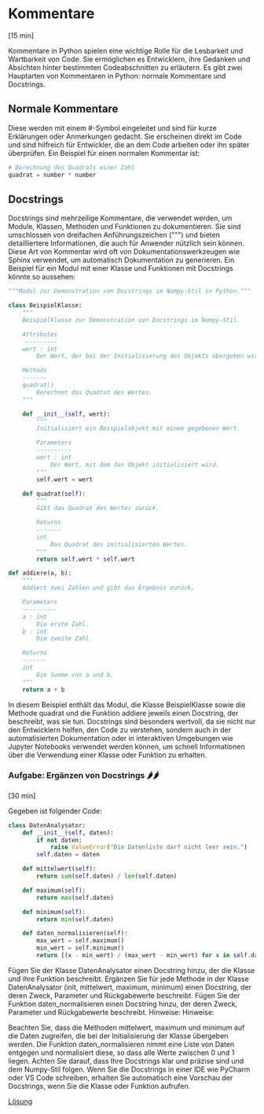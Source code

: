 # Kommentare
[15 min]

Kommentare in Python spielen eine wichtige Rolle für die Lesbarkeit und Wartbarkeit von Code.
Sie ermöglichen es Entwicklern, ihre Gedanken und Absichten hinter bestimmten Codeabschnitten zu erläutern.
Es gibt zwei Hauptarten von Kommentaren in Python: normale Kommentare und Docstrings.

## Normale Kommentare
Diese werden mit einem #-Symbol eingeleitet und sind für kurze Erklärungen oder Anmerkungen gedacht.
Sie erscheinen direkt im Code und sind hilfreich für Entwickler, die an dem Code arbeiten oder ihn später überprüfen.
Ein Beispiel für einen normalen Kommentar ist:

```python
# Berechnung des Quadrats einer Zahl
quadrat = number * number
```
## Docstrings
Docstrings sind mehrzeilige Kommentare, die verwendet werden, um Module, Klassen, Methoden und Funktionen zu 
dokumentieren. Sie sind umschlossen von dreifachen Anführungszeichen (""") und bieten detailliertere Informationen, 
die auch für Anwender nützlich sein können. Diese Art von Kommentar wird oft von Dokumentationswerkzeugen wie 
Sphinx verwendet, um automatisch Dokumentation zu generieren. Ein Beispiel für ein Modul mit einer Klasse und 
Funktionen mit Docstrings könnte so aussehen:

```python
"""Modul zur Demonstration von Docstrings im Numpy-Stil in Python."""

class BeispielKlasse:
    """
    Beispielklasse zur Demonstration von Docstrings im Numpy-Stil.

    Attributes
    ----------
    wert : int
        Der Wert, der bei der Initialisierung des Objekts übergeben wird.

    Methods
    -------
    quadrat()
        Berechnet das Quadrat des Wertes.
    """

    def __init__(self, wert):
        """
        Initialisiert ein Beispielobjekt mit einem gegebenen Wert.

        Parameters
        ----------
        wert : int
            Der Wert, mit dem das Objekt initialisiert wird.
        """
        self.wert = wert

    def quadrat(self):
        """
        Gibt das Quadrat des Wertes zurück.

        Returns
        -------
        int
            Das Quadrat des initialisierten Wertes.
        """
        return self.wert * self.wert

def addiere(a, b):
    """
    Addiert zwei Zahlen und gibt das Ergebnis zurück.

    Parameters
    ----------
    a : int
        Die erste Zahl.
    b : int
        Die zweite Zahl.

    Returns
    -------
    int
        Die Summe von a und b.
    """
    return a + b
```
In diesem Beispiel enthält das Modul, die Klasse BeispielKlasse sowie die Methode quadrat und die Funktion addiere jeweils einen Docstring, der beschreibt, was sie tun. Docstrings sind besonders wertvoll, da sie nicht nur den Entwicklern helfen, den Code zu verstehen, sondern auch in der automatisierten Dokumentation oder in interaktiven Umgebungen wie Jupyter Notebooks verwendet werden können, um schnell Informationen über die Verwendung einer Klasse oder Funktion zu erhalten.

### Aufgabe: Ergänzen von Docstrings 🌶️🌶️
[30 min]

Gegeben ist folgender Code:
```python
class DatenAnalysator:
    def __init__(self, daten):
        if not daten:
            raise ValueError("Die Datenliste darf nicht leer sein.")
        self.daten = daten

    def mittelwert(self):
        return sum(self.daten) / len(self.daten)

    def maximum(self):
        return max(self.daten)

    def minimum(self):
        return min(self.daten)

    def daten_normalisieren(self):
        max_wert = self.maximum()
        min_wert = self.minimum()
        return [(x - min_wert) / (max_wert - min_wert) for x in self.daten]
```

Fügen Sie der Klasse DatenAnalysator einen Docstring hinzu, der die Klasse und ihre Funktion beschreibt.
Ergänzen Sie für jede Methode in der Klasse DatenAnalysator (init, mittelwert, maximum, minimum) einen Docstring, der deren Zweck, Parameter und Rückgabewerte beschreibt.
Fügen Sie der Funktion daten_normalisieren einen Docstring hinzu, der deren Zweck, Parameter und Rückgabewerte beschreibt. Hinweise:
Hinweise:

Beachten Sie, dass die Methoden mittelwert, maximum und minimum auf die Daten zugreifen, die bei der Initialisierung der Klasse übergeben werden.
Die Funktion daten_normalisieren nimmt eine Liste von Daten entgegen und normalisiert diese, so dass alle Werte zwischen 0 und 1 liegen.
Achten Sie darauf, dass Ihre Docstrings klar und präzise sind und dem Numpy-Stil folgen.
Wenn Sie die Docstrings in einer IDE wie PyCharm oder VS Code schreiben, erhalten Sie automatisch eine Vorschau der Docstrings, wenn Sie die Klasse oder Funktion aufrufen.

[Lösung](solution.md)
